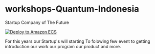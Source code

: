 # workshops-Quantum-Indonesia
Startup Company of The Future

[![Deploy to Amazon ECS](https://github.com/ptwqigit/workshops-Quantum-Indonesia/actions/workflows/aws.yml/badge.svg)](https://github.com/ptwqigit/workshops-Quantum-Indonesia/actions/workflows/aws.yml)

For this years our Startup's will starting 
To folowing few event to getting introduction our work our program our product and more.

